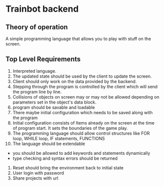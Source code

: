# Trainbot backend

## Theory of operation
A simple programming language that allows you to play with stuff on the screen.

## Top Level Requirements
1. Interpreted language.
1. The updated state should be used by the client to update the screen.
1. Client should only work on the data provided by the backend.
1. Stepping through the program is controlled by the client which will send the program line by line.
1. Collisions of objects on screen may or may not be allowed depending on parameters set in the object's data block.
1. program should be savable and loadable
1. There maybe initial configuration which needs to be saved along with the program
1. Initial configuration consists of Items already on the screen at the time of program start. It sets the boundaries of the game play.
1. The programming language should allow control structures like FOR loop, WHILE loop, IF statements, FUNCTIONS 
1. The language should be extendable
  - you should be allowed to add keywords and statements dynamically
  - type checking and syntax errors should be returned
1. Reset should bring the environment back to initial state
1. User login with password
1. Share projects with url
